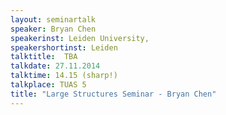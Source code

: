 ```yaml
---
layout: seminartalk
speaker: Bryan Chen
speakerinst: Leiden University,
speakershortinst: Leiden
talktitle:  TBA
talkdate: 27.11.2014
talktime: 14.15 (sharp!)
talkplace: TUAS 5
title: "Large Structures Seminar - Bryan Chen"
---
```


